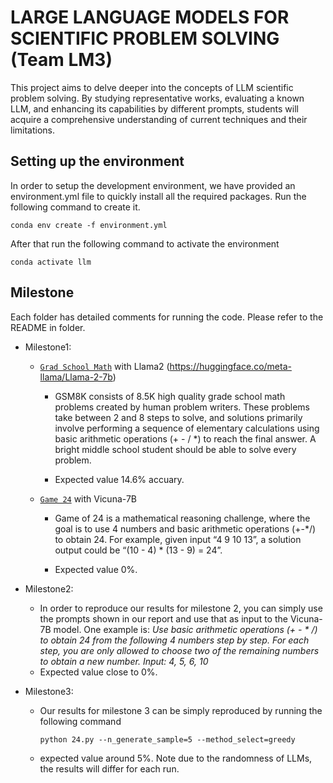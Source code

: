 # LARGE LANGUAGE MODELS FOR SCIENTIFIC PROBLEM SOLVING (Team LM3)

This project aims to delve deeper into the concepts of LLM scientific problem solving. By studying representative works, evaluating a known LLM, and enhancing its capabilities by different prompts, students will acquire a comprehensive understanding of current techniques and their limitations.

## Setting up the environment
In order to setup the development environment, we have provided an environment.yml file to quickly install all the required packages. Run the following command to create it.
```
conda env create -f environment.yml
```
After that run the following command to activate the environment
```
conda activate llm
```


## Milestone

Each folder has detailed comments for running the code. Please refer to the README in folder.

- Milestone1:
    
    * [`Grad School Math`](https://github.com/openai/grade-school-math) with Llama2 (https://huggingface.co/meta-llama/Llama-2-7b)

        * GSM8K consists of 8.5K high quality grade school math problems created by human problem writers. These problems take between 2 and 8 steps to solve, and solutions primarily involve performing a sequence of elementary calculations using basic arithmetic operations (+ - / *) to reach the final answer. A bright middle school student should be able to solve every problem.

        * Expected value 14.6% accuary.
    
    * [`Game 24`](https://www.4nums.com/game/difficulties/) with Vicuna-7B

        * Game of 24 is a mathematical reasoning challenge, where the goal is to use 4 numbers and basic arithmetic operations (+-*/) to obtain 24. For example, given input “4 9 10 13”, a solution output could be “(10 - 4) * (13 - 9) = 24”.

        * Expected value 0%. 

- Milestone2:
   * In order to reproduce our results for milestone 2, you can simply use the prompts shown in our report and use that as input to the Vicuna-7B model. One example is: *Use basic arithmetic operations (+ - * /) to obtain 24 from the following 4 numbers step by step. For each step, you are only allowed to choose two of the remaining numbers to obtain a new number. Input: 4, 5, 6, 10*
   * Expected value close to 0%.

- Milestone3:
  * Our results for milestone 3 can be simply reproduced by running the following command
    ```
    python 24.py --n_generate_sample=5 --method_select=greedy
    ```
  * expected value around 5%. Note due to the randomness of LLMs, the results will differ for each run. 
